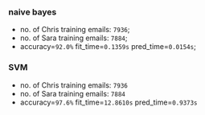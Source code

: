 ### naive bayes

- no. of Chris training emails: `7936`;
- no. of Sara training emails: `7884`;
- accuracy=`92.0%` fit_time=`0.1359s` pred_time=`0.0154s`;

### SVM

- no. of Chris training emails: `7936`
- no. of Sara training emails: `7884`
- accuracy=`97.6%` fit_time=`12.8610s` pred_time=`0.9373s`